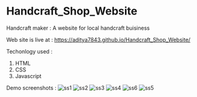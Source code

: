 # Handcraft_Shop_Website
Handcraft maker : A website for local handcraft buisiness

Web site is live at : https://aditya7843.github.io/Handcraft_Shop_Website/

Techonlogy used :
1. HTML
2. CSS
3. Javascript

 Demo screenshots :
 ![ss1](https://github.com/aditya7843/Handcraft_Shop_Website/assets/121948042/eeaed044-69bd-46dc-95c6-3dc56af6af57)
![ss2](https://github.com/aditya7843/Handcraft_Shop_Website/assets/121948042/7f09e557-274a-4e30-b760-74fc3761e12d)
![ss3](https://github.com/aditya7843/Handcraft_Shop_Website/assets/121948042/5a152a11-a15d-470c-ac48-52ad569f372e)
![ss4](https://github.com/aditya7843/Handcraft_Shop_Website/assets/121948042/793acc3e-afaa-48f3-9ce5-9760dac58498)
![ss6](https://github.com/aditya7843/Handcraft_Shop_Website/assets/121948042/3cb42bd5-3670-42a5-8422-87c6a6d05ddf)
![ss5](https://github.com/aditya7843/Handcraft_Shop_Website/assets/121948042/64e25fba-92f6-4eae-9ba7-8c56fde5df7a)








